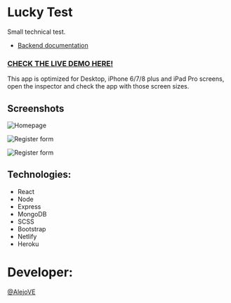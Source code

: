 # Lucky Test

Small technical test.

- 	[Backend documentation](https://github.com/AlejoVE/lucky-app-backend)
### <a href="https://lucky-test.netlify.app/home" target="_blank">CHECK THE LIVE DEMO HERE!</a>

This app is optimized for Desktop, iPhone 6/7/8 plus and iPad Pro screens, open the inspector and check the app with those screen sizes.

## Screenshots

![Homepage](https://user-images.githubusercontent.com/59319966/123554408-29ae3300-d780-11eb-9d81-9ebab437d7eb.png "Homepage")

![Register form](https://user-images.githubusercontent.com/59319966/123554412-2b77f680-d780-11eb-95a2-a9bdf7c21df3.png "Register form")

![Register form](https://user-images.githubusercontent.com/59319966/123554415-2d41ba00-d780-11eb-9ac4-b65f0e378281.png "Register form")

## Technologies:
- React
- Node
- Express
- MongoDB
- SCSS
- Bootstrap
- Netlify
- Heroku

# Developer:
[@AlejoVE](https://github.com/AlejoVE)